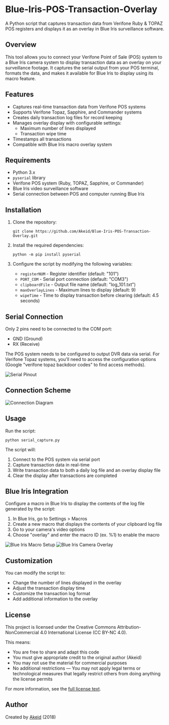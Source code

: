 # Blue-Iris-POS-Transaction-Overlay

A Python script that captures transaction data from Verifone Ruby & TOPAZ POS registers and displays it as an overlay in Blue Iris surveillance software.

## Overview

This tool allows you to connect your Verifone Point of Sale (POS) system to a Blue Iris camera system to display transaction data as an overlay on your surveillance footage. It captures the serial output from your POS terminal, formats the data, and makes it available for Blue Iris to display using its macro feature.

## Features

- Captures real-time transaction data from Verifone POS systems
- Supports Verifone Topaz, Sapphire, and Commander systems
- Creates daily transaction log files for record keeping
- Manages overlay display with configurable settings:
  - Maximum number of lines displayed
  - Transaction wipe time
- Timestamps all transactions
- Compatible with Blue Iris macro overlay system

## Requirements

- Python 3.x
- `pyserial` library
- Verifone POS system (Ruby, TOPAZ, Sapphire, or Commander)
- Blue Iris video surveillance software
- Serial connection between POS and computer running Blue Iris

## Installation

1. Clone the repository:
   ```
   git clone https://github.com/Akeid/Blue-Iris-POS-Transaction-Overlay.git
   ```

2. Install the required dependencies:
   ```
   python -m pip install pyserial
   ```

3. Configure the script by modifying the following variables:
   - `registerNUM` - Register identifier (default: "101")
   - `PORT_COM` - Serial port connection (default: "COM3")
   - `clipboardFile` - Output file name (default: "log_101.txt")
   - `maxOverlayLines` - Maximum lines to display (default: 9)
   - `wipeTime` - Time to display transaction before clearing (default: 4.5 seconds)

## Serial Connection

Only 2 pins need to be connected to the COM port:
- GND (Ground)
- RX (Receive)

The POS system needs to be configured to output DVR data via serial. For Verifone Topaz systems, you'll need to access the configuration options (Google "verifone topaz backdoor codes" to find access methods).

![Serial Pinout](https://i.imgur.com/ykmt4Uu.png)

## Connection Scheme

![Connection Diagram](https://i.imgur.com/P60xCx9.png)

## Usage

Run the script:
```
python serial_capture.py
```

The script will:
1. Connect to the POS system via serial port
2. Capture transaction data in real-time
3. Write transaction data to both a daily log file and an overlay display file
4. Clear the display after transactions are completed

## Blue Iris Integration

Configure a macro in Blue Iris to display the contents of the log file generated by the script:

1. In Blue Iris, go to Settings > Macros
2. Create a new macro that displays the contents of your clipboard log file
3. Go to your camera's video options
4. Choose "overlay" and enter the macro ID (ex. %1) to enable the macro

![Blue Iris Macro Setup](https://i.imgur.com/1kxxJyV.png)
![Blue Iris Camera Overlay](https://i.imgur.com/TTH6MPv.png)

## Customization

You can modify the script to:
- Change the number of lines displayed in the overlay
- Adjust the transaction display time
- Customize the transaction log format
- Add additional information to the overlay

## License

This project is licensed under the Creative Commons Attribution-NonCommercial 4.0 International License (CC BY-NC 4.0).

This means:
- You are free to share and adapt this code
- You must give appropriate credit to the original author (Akeid)
- You may not use the material for commercial purposes
- No additional restrictions — You may not apply legal terms or technological measures that legally restrict others from doing anything the license permits

For more information, see the [full license text](https://creativecommons.org/licenses/by-nc/4.0/legalcode).

## Author

Created by [Akeid](https://github.com/Akeid) (2018)
